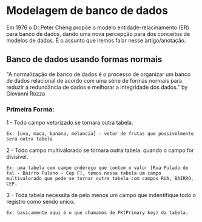 # Modelagem de banco de dados
Em 1976 o Dr.Peter Cheng propõe o modelo entidade-relacinamento (ER) para banco de dados, dando uma nova percepção para dos conceitos de modelos de dados.
É o assunto que iremos falar nesse artigo/anotação.

## Banco de dados usando formas normais

"A normalização de banco de dados é o processo de organizar um banco de dados relacional de acordo com uma série de formas normais para reduzir a redundância de dados e melhorar a integridade dos dados."
by Giovanni Rozza

### Primeira Forma:
1 - Todo campo vetorizado se tornara outra tabela.

    Ex: [uva, maca, banana, melancia] - vetor de frutas que possivelmente será outra tabela
2 - Todo campo multivalorado se tornara outra tabela. quando o campo for divisivel. 

    Ex: uma tabela com campo endereço que contem o valor [Rua Fulado de tal - Bairro Fulano - Cep F], temos nessa tabela um campo multivalorado que pode se tornar outra tabela com campos RUA, BAIRRO, CEP.

3 - Toda tabela necessita de pelo menos um campo que indentifique todo o registro como sendo unico.

    Ex: basicamente aqui é o que chamamos de PK(Primary key) da tabela. 

